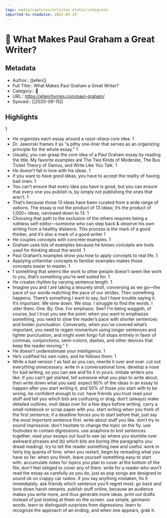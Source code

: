 ```yaml
---
tags: media/captures/articles status/integrate
imported-to-readwise: 2022-05-29
---
```

# 📰 What Makes Paul Graham a Great Writer?

## Metadata
- Author:: [[ellen]]
- Full Title:: What Makes Paul Graham a Great Writer?
- Category:: 📰
- URL:: https://ellenrhymes.com/paul-graham/
- Synced:: [[2020-09-15]]

## Highlights
1
- He organizes each essay around a razor-sharp core idea.
1
- Dr. Jaworski frames it as “a pithy one-liner that serves as an organizing principle for the whole essay.”
1
- Usually, you can grasp the core idea of a Paul Graham essay by reading the title. My favorite examples are The Two Kinds of Moderate, The Bus Ticket Theory of Genius, and Write Like You Talk.
1
- He doesn’t fall in love with his ideas.
1
- if you want to have good ideas, you have to accept the reality of having bad ones.
1
- You can’t ensure that every idea you have is good, but you can ensure that every one you publish is, by simply not publishing the ones that aren’t.
1
- That’s because those 13 ideas have been curated from a wide range of options. The essay is not the product of 13 ideas; it’s the product of 1,000+ ideas, narrowed down to 13.
1
- Choosing that path to the exclusion of the others requires being a ruthless self-editor—someone who can step back & observe his own writing from a healthy distance. This process is the mark of a good thinker, and it’s also a mark of a good writer
1
- He couples concepts with concrete examples.
1
- Graham uses lots of examples because he knows concepts are tools used for thinking about the world.
1
- Paul Graham’s examples show you how to apply concepts to real life.
1
- Applying unfamiliar concepts to familiar examples makes those concepts easier to master.
1
- f something that seems like work to other people doesn’t seem like work to you, that’s something you’re well suited for.
1
- He creates rhythm by varying sentence length.
1
- Imagine you and I are taking a leisurely stroll, conversing as we go—the pace of our words matching the pace of our strides. Then something happens. There’s something I want to say, but I have trouble saying it. It’s important. We slow down. We stop. I struggle to find the words. I utter them. One. By. One. For emphasis. See? I’m being waggish, of course, but I trust you see the point: when you want to emphasize something, you need to slow the reader’s pace with shorter sentences and bolder punctuation. Conversely, when you’ve covered what’s important, you need to regain momentum using longer sentences and lighter punctuation, and might even forgo full stops entirely in favor of commas, conjunctions, semi-colons, dashes, and other devices that keep the reader moving.”
1
- He doesn’t underestimate your intelligence.
1
- He’s codified his own rules, and he follows them.
1
- Write a bad version 1 as fast as you can; rewrite it over and over.
  cut out everything unnecessary.
  write in a conversational tone.
  develop a nose for bad writing, so you can see and fix it in yours.
  imitate writers you like.
  if you can’t get started, tell someone what you plan to write about, then write down what you said.
  expect 80% of the ideas in an essay to happen after you start writing it, and 50% of those you start with to be wrong.
  be confident enough to cut.
  have friends you trust read your stuff and tell you which bits are confusing or drag.
  don’t (always) make detailed outlines.
  mull ideas over for a few days before writing.
  carry a small notebook or scrap paper with you.
  start writing when you think of the first sentence; if a deadline forces you to start before that, just say the most important sentence first.
  write about stuff you like.
  don’t try to sound impressive.
  don’t hesitate to change the topic on the fly.
  use footnotes to contain digressions.
  use anaphora to knit sentences together.
  read your essays out loud to see (a) where you stumble over awkward phrases and (b) which bits are boring (the paragraphs you dread reading).
  try to tell the reader something new and useful.
  work in fairly big quanta of time.
  when you restart, begin by rereading what you have so far.
  when you finish, leave yourself something easy to start with.
  accumulate notes for topics you plan to cover at the bottom of the file; don’t feel obliged to cover any of them.
  write for a reader who won’t read the essay as carefully as you do, just as pop songs are designed to sound ok on crappy car radios.
  if you say anything mistaken, fix it immediately.
  ask friends which sentence you’ll regret most.
  go back and tone down harsh remarks.
  publish stuff online, because an audience makes you write more, and thus generate more ideas.
  print out drafts instead of just looking at them on the screen.
  use simple, germanic words.
  learn to distinguish surprises from digressions.
  learn to recognize the approach of an ending, and when one appears, grab it.
